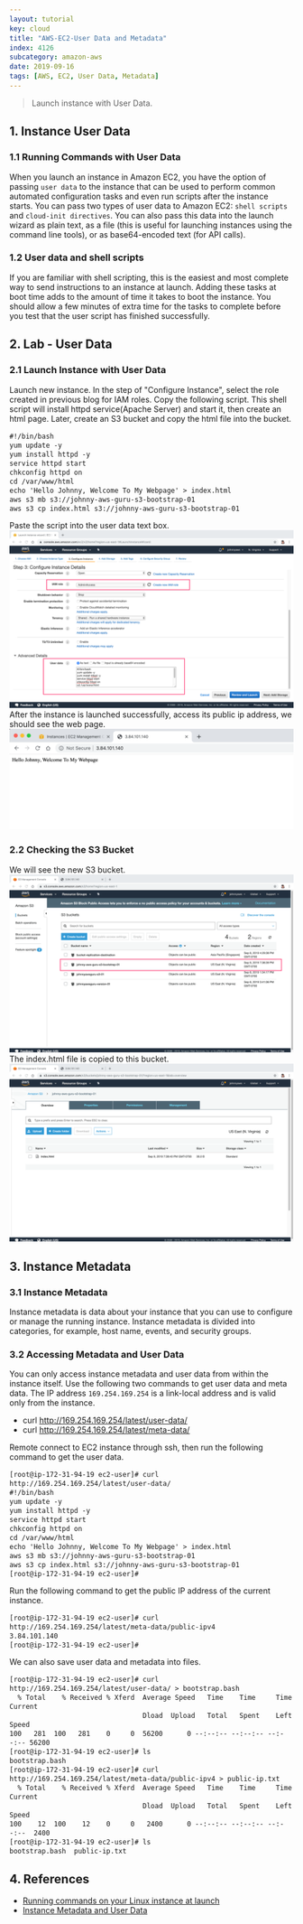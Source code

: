 ```yaml
---
layout: tutorial
key: cloud
title: "AWS-EC2-User Data and Metadata"
index: 4126
subcategory: amazon-aws
date: 2019-09-16
tags: [AWS, EC2, User Data, Metadata]
---
```


> Launch instance with User Data.

## 1. Instance User Data
### 1.1 Running Commands with User Data
When you launch an instance in Amazon EC2, you have the option of passing `user data` to the instance that can be used to perform common automated configuration tasks and even run scripts after the instance starts. You can pass two types of user data to Amazon EC2: `shell scripts` and `cloud-init directives`. You can also pass this data into the launch wizard as plain text, as a file (this is useful for launching instances using the command line tools), or as base64-encoded text (for API calls).
### 1.2 User data and shell scripts
If you are familiar with shell scripting, this is the easiest and most complete way to send instructions to an instance at launch. Adding these tasks at boot time adds to the amount of time it takes to boot the instance. You should allow a few minutes of extra time for the tasks to complete before you test that the user script has finished successfully.

## 2. Lab - User Data
### 2.1 Launch Instance with User Data
Launch new instance. In the step of "Configure Instance", select the role created in previous blog for IAM roles. Copy the following script. This shell script will install httpd service(Apache Server) and start it, then create an html page. Later, create an S3 bucket and copy the html file into the bucket.
```raw
#!/bin/bash  
yum update -y  
yum install httpd -y  
service httpd start  
chkconfig httpd on  
cd /var/www/html  
echo 'Hello Johnny, Welcome To My Webpage' > index.html  
aws s3 mb s3://johnny-aws-guru-s3-bootstrap-01  
aws s3 cp index.html s3://johnny-aws-guru-s3-bootstrap-01  
```
Paste the script into the user data text box.
![image](/assets/images/cloud/4126/ec2-bootstrap-script-1.png)
After the instance is launched successfully, access its public ip address, we should see the web page.
![image](/assets/images/cloud/4126/ec2-bootstrap-script-2.png)
### 2.2 Checking the S3 Bucket
We will see the new S3 bucket.
![image](/assets/images/cloud/4126/ec2-bootstrap-script-3.png)
The index.html file is copied to this bucket.
![image](/assets/images/cloud/4126/ec2-bootstrap-script-4.png)

## 3. Instance Metadata
### 3.1 Instance Metadata
Instance metadata is data about your instance that you can use to configure or manage the running instance. Instance metadata is divided into categories, for example, host name, events, and security groups.

### 3.2 Accessing Metadata and User Data
You can only access instance metadata and user data from within the instance itself. Use the following two commands to get user data and meta data. The IP address `169.254.169.254` is a link-local address and is valid only from the instance.
* curl http://169.254.169.254/latest/user-data/
* curl http://169.254.169.254/latest/meta-data/

Remote connect to EC2 instance through ssh, then run the following command to get the user data.
```raw
[root@ip-172-31-94-19 ec2-user]# curl http://169.254.169.254/latest/user-data/
#!/bin/bash  
yum update -y  
yum install httpd -y  
service httpd start  
chkconfig httpd on  
cd /var/www/html  
echo 'Hello Johnny, Welcome To My Webpage' > index.html  
aws s3 mb s3://johnny-aws-guru-s3-bootstrap-01  
aws s3 cp index.html s3://johnny-aws-guru-s3-bootstrap-01  
[root@ip-172-31-94-19 ec2-user]#
```
Run the following command to get the public IP address of the current instance.
```raw
[root@ip-172-31-94-19 ec2-user]# curl http://169.254.169.254/latest/meta-data/public-ipv4
3.84.101.140
[root@ip-172-31-94-19 ec2-user]#
```
We can also save user data and metadata into files.
```raw
[root@ip-172-31-94-19 ec2-user]# curl http://169.254.169.254/latest/user-data/ > bootstrap.bash
  % Total    % Received % Xferd  Average Speed   Time    Time     Time  Current
                                 Dload  Upload   Total   Spent    Left  Speed
100   281  100   281    0     0  56200      0 --:--:-- --:--:-- --:--:-- 56200
[root@ip-172-31-94-19 ec2-user]# ls
bootstrap.bash
[root@ip-172-31-94-19 ec2-user]# curl http://169.254.169.254/latest/meta-data/public-ipv4 > public-ip.txt
  % Total    % Received % Xferd  Average Speed   Time    Time     Time  Current
                                 Dload  Upload   Total   Spent    Left  Speed
100    12  100    12    0     0   2400      0 --:--:-- --:--:-- --:--:--  2400
[root@ip-172-31-94-19 ec2-user]# ls
bootstrap.bash  public-ip.txt
```

## 4. References
* [Running commands on your Linux instance at launch](https://docs.aws.amazon.com/AWSEC2/latest/UserGuide/user-data.html)
* [Instance Metadata and User Data](https://docs.aws.amazon.com/AWSEC2/latest/UserGuide/ec2-instance-metadata.html)
